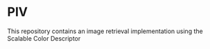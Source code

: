 # PIV
This repository contains an image retrieval implementation using the Scalable Color Descriptor
